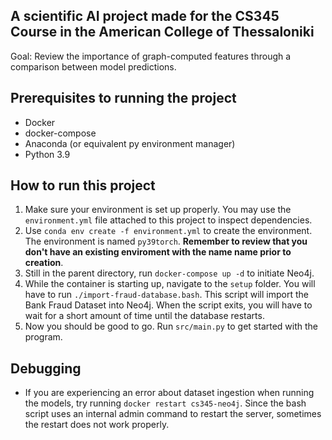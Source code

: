 ## A scientific AI project made for the CS345 Course in the American College of Thessaloniki
Goal: Review the importance of graph-computed features through a comparison between model predictions.

## Prerequisites to running the project
* Docker
* docker-compose
* Anaconda (or equivalent py environment manager)
* Python 3.9

## How to run this project
1. Make sure your environment is set up properly. You may use the `environment.yml` file attached to this project to inspect dependencies.
2. Use `conda env create -f environment.yml` to create the environment. The environment is named `py39torch`. **Remember to review that you don't have an existing enviroment with the name name prior to creation**.
3. Still in the parent directory, run `docker-compose up -d` to initiate Neo4j.
4. While the container is starting up, navigate to the `setup` folder. You will have to run `./import-fraud-database.bash`. This script will import the Bank Fraud Dataset into Neo4j. When the script exits, you will have to wait for a short amount of time until the database restarts.
5. Now you should be good to go. Run `src/main.py` to get started with the program.

## Debugging
* If you are experiencing an error about dataset ingestion when running the models, try running `docker restart cs345-neo4j`. Since the bash script uses an internal admin command to restart the server, sometimes the restart does not work properly.